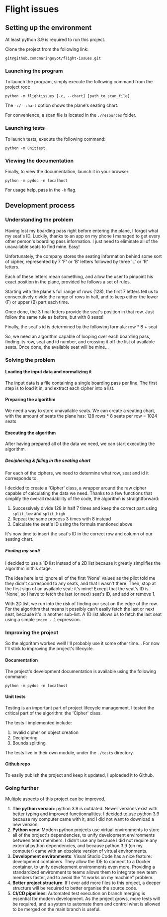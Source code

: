 # Flight issues

## Setting up the environment

At least python 3.9 is required to run this project.

Clone the project from the following link:

`git@github.com:maringuyot/flight-issues.git`

### Launching the program

To launch the program, simply execute the following command from the project root:

```
python -m flightissues [-c, --chart] [path_to_scan_file]
```

The `-c/--chart` option shows the plane's seating chart.

For convenience, a scan file is located in the `./resources` folder.

### Launching tests

To launch tests, execute the following command:

```
python -m unittest
```

### Viewing the documentation

Finally, to view the documentation, launch it in your browser:

```
python -m pydoc -n localhost
```

For usage help, pass in the `-h` flag.

## Development process

### Understanding the problem

Having lost my boarding pass right before entering the plane, I forgot what my seat's ID. Luckily, thanks to an app on my phone I managed to get every other person's boarding pass information. I just need to eliminate all of the unavailable seats to find mine. Easy!

Unfortunately, the company stores the seating information behind some sort of cipher, represented by 7 'F' or 'B' letters followed by three 'L' or 'R' letters.

Each of these letters mean something, and allow the user to pinpoint his exact position in the plane, provided he follows a set of rules.

Starting with the plane's full range of rows (128), the first 7 letters tell us to consecutively divide the range of rows in half, and to keep either the lower (F) or upper (B) part each time.

Once done, the 3 final letters provide the seat's position in that row. Just follow the same rule as before, but with 8 seats!

Finally, the seat's id is determined by the following formula: row * 8 + seat

So, we need an algorithm capable of looping over each boarding pass, finding its row, seat and id number, and crossing it off the list of available seats. Once done, the available seat will be mine...

### Solving the problem

#### Loading the input data and normalizing it

The input data is a file containing a single boarding pass per line. The first step is to load it in, and extract each cipher into a list.

#### Preparing the algorithm

We need a way to store unavailable seats. We can create a seating chart, with the amount of seats the plane has: 128 rows * 8 seats per row = 1024 seats

#### Executing the algorithm

After having prepared all of the data we need, we can start executing the algorithm.

##### Deciphering & filling in the seating chart

For each of the ciphers, we need to determine what row, seat and id it corresponds to.

I decided to create a 'Cipher' class, a wrapper around the raw cipher capable of calculating the data we need. Thanks to a few functions that simplify the overall readability of the code, the algorithm is straightforward:

1. Successively divide 128 in half 7 times and keep the correct part using `split_low` and `split_high`
2. Repeat the same process 3 times with 8 instead
3. Calculate the seat's ID using the formula mentioned above

It's now time to insert the seat's ID in the correct row and column of our seating chart.

##### Finding my seat!

I decided to use a 1D list instead of a 2D list because it greatly simplifies the algorithm in this stage.

The idea here is to ignore all of the first 'None' values as the pilot told me they didn't correspond to any seats, and that I wasn't there. Then, stop at the first sign of an available seat: it's mine! Except that the seat's ID is 'None', so I have to fetch the last (or next) seat's ID, and add or remove 1.

With 2D list, we run into the risk of finding our seat on the edge of the row. For the algorithm that means it possibly can't easily fetch the last or next seat, because it's in another sub-list. A 1D list allows us to fetch the last seat using a simple `index - 1` expression.

### Improving the project

So the algorithm worked well! I'll probably use it some other time... For now I'll stick to improving the project's lifecycle.

#### Documentation

The project's development documentation is available using the following command:

```
python -m pydoc -n localhost
```

#### Unit tests

Testing is an important part of project lifecycle management. I tested the critical part of the algorithm: the 'Cipher' class.

The tests I implemented include:

1. Invalid cipher on object creation
2. Deciphering
3. Bounds splitting

The tests live in their own module, under the `./tests` directory.

#### Github repo

To easily publish the project and keep it updated, I uploaded it to Github.

### Going further

Multiple aspects of this project can be improved.

1. **The python version**: python 3.9 is outdated. Newer versions exist with better typing and improved functionnalities. I decided to use python 3.9 because my computer came with it, and I did not want to download a new version.
2. **Python venv**: Modern python projects use virtual environments to store all of the project's dependencies, to unify development environments between team members. I didn't use any because I did not require any external python dependencies, and because python 3.9 (on my computer) came with an obsolete version of virtual environments.
4. **Development environments**: Visual Studio Code has a nice feature: development containers. They allow the IDE to connect to a Docker container, to unify development environments even more. Providing a standardized environment to teams allows them to integrate new team members faster, and to avoid the "it works on my machine" problem.
3. **Better project structure**: If I ever add more files to this project, a deeper structure will be required to better organise the source code.
4. **CI/CD pipelines**: Automated test execution on branch merging is essential for modern development. As the project grows, more tests will be required, and a system to automate them and control what is allowed to be merged on the main branch is useful.
